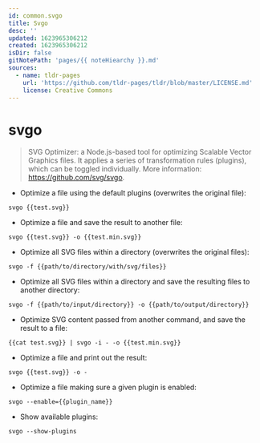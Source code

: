 ```yaml
---
id: common.svgo
title: Svgo
desc: ''
updated: 1623965306212
created: 1623965306212
isDir: false
gitNotePath: 'pages/{{ noteHiearchy }}.md'
sources:
  - name: tldr-pages
    url: 'https://github.com/tldr-pages/tldr/blob/master/LICENSE.md'
    license: Creative Commons
---
```

# svgo

> SVG Optimizer: a Node.js-based tool for optimizing Scalable Vector Graphics files.
> It applies a series of transformation rules (plugins), which can be toggled individually.
> More information: <https://github.com/svg/svgo>.

- Optimize a file using the default plugins (overwrites the original file):

`svgo {{test.svg}}`

- Optimize a file and save the result to another file:

`svgo {{test.svg}} -o {{test.min.svg}}`

- Optimize all SVG files within a directory (overwrites the original files):

`svgo -f {{path/to/directory/with/svg/files}}`

- Optimize all SVG files within a directory and save the resulting files to another directory:

`svgo -f {{path/to/input/directory}} -o {{path/to/output/directory}}`

- Optimize SVG content passed from another command, and save the result to a file:

`{{cat test.svg}} | svgo -i - -o {{test.min.svg}}`

- Optimize a file and print out the result:

`svgo {{test.svg}} -o -`

- Optimize a file making sure a given plugin is enabled:

`svgo --enable={{plugin_name}}`

- Show available plugins:

`svgo --show-plugins`

